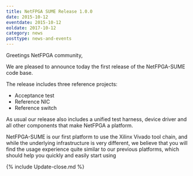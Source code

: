 ```yaml
---
title: NetFPGA SUME Release 1.0.0
date: 2015-10-12
eventdate: 2015-10-12
eoldate: 2017-10-12
category: news
posttype: news-and-events
---
```


Greetings NetFPGA community,

We are pleased to announce today the first release of the NetFPGA-SUME code base.

The release includes three reference projects:
- Acceptance test
- Reference NIC
- Reference switch

As usual our release also includes a unified test harness, device driver and all other components that make NetFPGA a platform.

NetFPGA-SUME is our first platform to use the Xilinx Vivado tool chain, and while the underlying infrastructure is very different, we believe that you will find the usage experience quite similar to our previous platforms, which should help you quickly and easily start using

{% include Update-close.md %}
